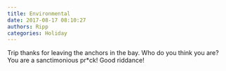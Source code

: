 ```yaml
---
title: Environmental
date: 2017-08-17 08:10:27
authors: Ripp
categories: Holiday
---
```


 Trip thanks for leaving the anchors in the bay. Who do you think you are? You are a sanctimonious pr*ck! Good riddance!